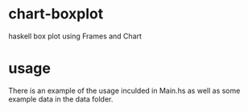 # chart-boxplot

haskell box plot using Frames and Chart

# usage

There is an example of the usage inculded in Main.hs as well as some example data in the data folder.
